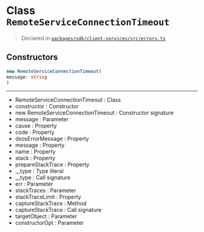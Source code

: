 # Class `RemoteServiceConnectionTimeout`
> Declared in [`packages/sdk/client-services/src/errors.ts`](https://github.com/dxos/protocols/blob/main/packages/sdk/client-services/src/errors.ts#L15)

## Constructors
```ts
new RemoteServiceConnectionTimeout(
message: string
)
```

---
- RemoteServiceConnectionTimeout : Class
- constructor : Constructor
- new RemoteServiceConnectionTimeout : Constructor signature
- message : Parameter
- cause : Property
- code : Property
- dxosErrorMessage : Property
- message : Property
- name : Property
- stack : Property
- prepareStackTrace : Property
- __type : Type literal
- __type : Call signature
- err : Parameter
- stackTraces : Parameter
- stackTraceLimit : Property
- captureStackTrace : Method
- captureStackTrace : Call signature
- targetObject : Parameter
- constructorOpt : Parameter
